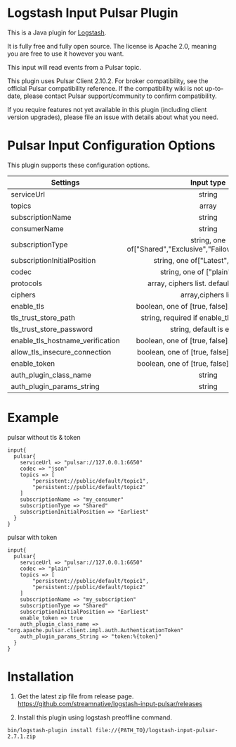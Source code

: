 # Logstash Input Pulsar Plugin

This is a Java plugin for [Logstash](https://github.com/elastic/logstash).

It is fully free and fully open source. The license is Apache 2.0, meaning you are free to use it however you want.

This input will read events from a Pulsar topic.

This plugin uses Pulsar Client 2.10.2. For broker compatibility, see the official Pulsar compatibility reference. If the compatibility wiki is not up-to-date, please contact Pulsar support/community to confirm compatibility.

If you require features not yet available in this plugin (including client version upgrades), please file an issue with details about what you need.

# Pulsar Input Configuration Options
This plugin supports these configuration options. 

| Settings                         |                          Input type                          |  Required |
|----------------------------------|:------------------------------------------------------------:|----------:|
| serviceUrl                       |                            string                            |       Yes |
| topics                           |                            array                             |       Yes |
| subscriptionName                 |                            string                            |       Yes |
| consumerName                     |                            string                            |       Yes |
| subscriptionType                 | string, one of["Shared","Exclusive","Failover","Key_shared"] |        No |
| subscriptionInitialPosition      |             string, one of["Latest","Earliest"]              |        No |
| codec                            |               string, one of ["plain","json"]                |        No |
| protocols                        |           array, ciphers list. default is TLSv1.2            |        No |
| ciphers                          |                      array,ciphers list                      |        No |
| enable_tls                       |       boolean, one of [true, false]. default is false        |        No |
| tls_trust_store_path             |        string, required if enable_tls is set to true         |        No |
| tls_trust_store_password         |                   string, default is empty                   |        No |
| enable_tls_hostname_verification |       boolean, one of [true, false]. default is false        |        No |
| allow_tls_insecure_connection    |        boolean, one of [true, false].default is false        |        No |
| enable_token                     |        boolean, one of [true, false].default is false        |        No |
| auth_plugin_class_name           |                            string                            |        No |
| auth_plugin_params_string        |                            string                            |        No |


# Example
pulsar without tls & token
```
input{
  pulsar{
    serviceUrl => "pulsar://127.0.0.1:6650"
    codec => "json"
    topics => [ 
        "persistent://public/default/topic1", 
        "persistent://public/default/topic2"
    ]
    subscriptionName => "my_consumer"
    subscriptionType => "Shared"
    subscriptionInitialPosition => "Earliest"
  }
}
```
pulsar with token
```
input{
  pulsar{
    serviceUrl => "pulsar://127.0.0.1:6650"
    codec => "plain"
    topics => [ 
        "persistent://public/default/topic1", 
        "persistent://public/default/topic2"
    ]
    subscriptionName => "my_subscription"
    subscriptionType => "Shared"
    subscriptionInitialPosition => "Earliest"
    enable_token => true
    auth_plugin_class_name => "org.apache.pulsar.client.impl.auth.AuthenticationToken"
    auth_plugin_params_String => "token:%{token}"
  }
}
```


# Installation

1. Get the latest zip file from release page.
https://github.com/streamnative/logstash-input-pulsar/releases

2. Install this plugin using logstash preoffline command.

```
bin/logstash-plugin install file://{PATH_TO}/logstash-input-pulsar-2.7.1.zip
```
